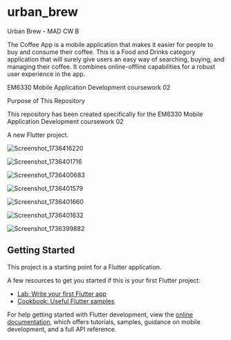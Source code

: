 # urban_brew

Urban Brew - MAD CW B

The Coffee App is a mobile application that makes it easier for people to buy and consume their coffee. This is a Food and Drinks category application that will surely give users an easy way of searching, buying, and managing their coffee. It combines online-offline capabilities for a robust user experience in the app.

EM6330 Mobile Application Development coursework 02 

Purpose of This Repository

This repository has been created specifically for the EM6330 Mobile Application Development coursework 02 

A new Flutter project.

![Screenshot_1736416220](https://github.com/user-attachments/assets/c08f939d-42dc-4290-86c8-1d8cb22dd2f8)

![Screenshot_1736401716](https://github.com/user-attachments/assets/6c9fbbf3-c6d0-4344-9d60-b96baa34bcc2)

![Screenshot_1736400683](https://github.com/user-attachments/assets/63a77fa8-3713-4c02-b7c2-c9ac979f045f)

![Screenshot_1736401579](https://github.com/user-attachments/assets/e48a73c3-3393-4477-948d-4a5de3ddc90e)

![Screenshot_1736401660](https://github.com/user-attachments/assets/3f3fbf52-019c-4ade-8acb-af4bf23261ae)

![Screenshot_1736401632](https://github.com/user-attachments/assets/cab85418-91c5-4aae-9cab-55ed2f157252)

![Screenshot_1736399882](https://github.com/user-attachments/assets/73c410b9-39df-4aa1-a146-96e0d0a04839)

## Getting Started

This project is a starting point for a Flutter application.

A few resources to get you started if this is your first Flutter project:

- [Lab: Write your first Flutter app](https://docs.flutter.dev/get-started/codelab)
- [Cookbook: Useful Flutter samples](https://docs.flutter.dev/cookbook)

For help getting started with Flutter development, view the
[online documentation](https://docs.flutter.dev/), which offers tutorials,
samples, guidance on mobile development, and a full API reference.
